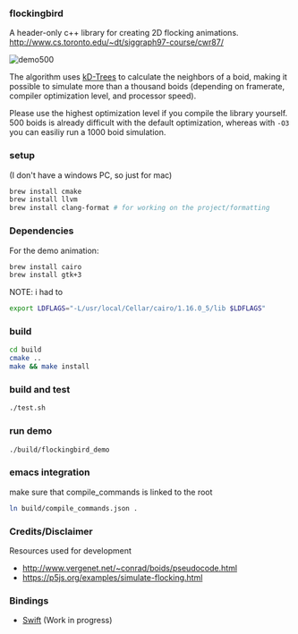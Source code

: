### flockingbird
A header-only c++ library for creating 2D flocking animations.
http://www.cs.toronto.edu/~dt/siggraph97-course/cwr87/

![demo500](https://user-images.githubusercontent.com/8613031/119993840-52e67280-bfcc-11eb-8697-ae98e67c4900.gif)

The algorithm uses [kD-Trees](https://github.com/jlblancoc/nanoflann) to calculate the neighbors of a boid, making it possible to simulate more than a thousand boids (depending on framerate, compiler optimization level, and processor speed).

Please use the highest optimization level if you compile the library yourself. 500 boids is already difficult with the default optimization, whereas with `-O3` you can easiliy run a 1000 boid simulation.

### setup
(I don't have a windows PC, so just for mac)
```bash
brew install cmake
brew install llvm
brew install clang-format # for working on the project/formatting
```

### Dependencies
For the demo animation:
```bash
brew install cairo
brew install gtk+3
```

NOTE: i had to 
```bash
export LDFLAGS="-L/usr/local/Cellar/cairo/1.16.0_5/lib $LDFLAGS"
```

### build

```bash
cd build
cmake ..
make && make install
```
### build and test
```bash
./test.sh
```

### run demo
```bash
./build/flockingbird_demo
```

### emacs integration

make sure that compile_commands is linked to the root

```bash
ln build/compile_commands.json .
```

### Credits/Disclaimer
Resources used for development
- http://www.vergenet.net/~conrad/boids/pseudocode.html
- https://p5js.org/examples/simulate-flocking.html

### Bindings
- [Swift](https://github.com/falcowinkler/flockingbird-swift) (Work in progress)
